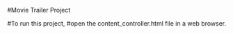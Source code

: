 #Movie Trailer Project

#To run this project, 
#open the content_controller.html file in a web browser.